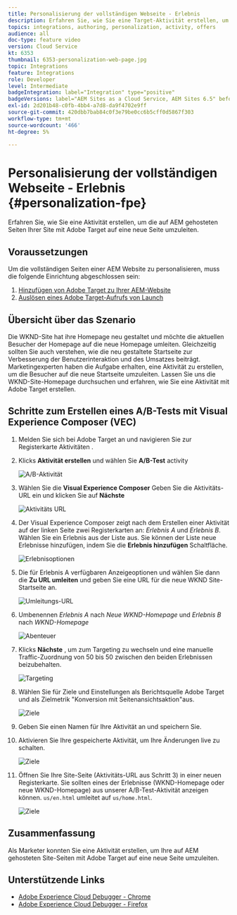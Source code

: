 ```yaml
---
title: Personalisierung der vollständigen Webseite - Erlebnis
description: Erfahren Sie, wie Sie eine Target-Aktivität erstellen, um Ihre AEM Webseiten mithilfe von Adobe Target auf neue Seiten umzuleiten.
topics: integrations, authoring, personalization, activity, offers
audience: all
doc-type: feature video
version: Cloud Service
kt: 6353
thumbnail: 6353-personalization-web-page.jpg
topic: Integrations
feature: Integrations
role: Developer
level: Intermediate
badgeIntegration: label="Integration" type="positive"
badgeVersions: label="AEM Sites as a Cloud Service, AEM Sites 6.5" before-title="false"
exl-id: 2d201b48-c0fb-4bb4-a7d8-da9f4702e9ff
source-git-commit: 420dbb7bab84c0f3e79be0cc6b5cff0d5867f303
workflow-type: tm+mt
source-wordcount: '466'
ht-degree: 5%

---
```


# Personalisierung der vollständigen Webseite - Erlebnis {#personalization-fpe}

Erfahren Sie, wie Sie eine Aktivität erstellen, um die auf AEM gehosteten Seiten Ihrer Site mit Adobe Target auf eine neue Seite umzuleiten.

## Voraussetzungen

Um die vollständigen Seiten einer AEM Website zu personalisieren, muss die folgende Einrichtung abgeschlossen sein:

1. [Hinzufügen von Adobe Target zu Ihrer AEM-Website](./add-target-launch-extension.md)
1. [Auslösen eines Adobe Target-Aufrufs von Launch](./load-and-fire-target.md)

## Übersicht über das Szenario

Die WKND-Site hat ihre Homepage neu gestaltet und möchte die aktuellen Besucher der Homepage auf die neue Homepage umleiten. Gleichzeitig sollten Sie auch verstehen, wie die neu gestaltete Startseite zur Verbesserung der Benutzerinteraktion und des Umsatzes beiträgt. Marketingexperten haben die Aufgabe erhalten, eine Aktivität zu erstellen, um die Besucher auf die neue Startseite umzuleiten. Lassen Sie uns die WKND-Site-Homepage durchsuchen und erfahren, wie Sie eine Aktivität mit Adobe Target erstellen.

## Schritte zum Erstellen eines A/B-Tests mit Visual Experience Composer (VEC)

1. Melden Sie sich bei Adobe Target an und navigieren Sie zur Registerkarte Aktivitäten .
1. Klicks **Aktivität erstellen** und wählen Sie **A/B-Test** activity

   ![A/B-Aktivität](assets/ab-target-activity.png)

1. Wählen Sie die **Visual Experience Composer** Geben Sie die Aktivitäts-URL ein und klicken Sie auf **Nächste**

   ![Aktivitäts URL](assets/ab-test-url.png)

1. Der Visual Experience Composer zeigt nach dem Erstellen einer Aktivität auf der linken Seite zwei Registerkarten an: *Erlebnis A* und *Erlebnis B*. Wählen Sie ein Erlebnis aus der Liste aus. Sie können der Liste neue Erlebnisse hinzufügen, indem Sie die **Erlebnis hinzufügen** Schaltfläche.

   ![Erlebnisoptionen](assets/experience-options.png)

1. Die für Erlebnis A verfügbaren Anzeigeoptionen und wählen Sie dann die **Zu URL umleiten** und geben Sie eine URL für die neue WKND Site-Startseite an.

   ![Umleitungs-URL](assets/redirect-url.png)

1. Umbenennen *Erlebnis A* nach *Neue WKND-Homepage* und *Erlebnis B* nach *WKND-Homepage*

   ![Abenteuer](assets/new-experiences.png)

1. Klicks **Nächste** , um zum Targeting zu wechseln und eine manuelle Traffic-Zuordnung von 50 bis 50 zwischen den beiden Erlebnissen beizubehalten.

   ![Targeting](assets/targeting.png)

1. Wählen Sie für Ziele und Einstellungen als Berichtsquelle Adobe Target und als Zielmetrik &quot;Konversion mit Seitenansichtsaktion&quot;aus.

   ![Ziele](assets/goals.png)

1. Geben Sie einen Namen für Ihre Aktivität an und speichern Sie.
1. Aktivieren Sie Ihre gespeicherte Aktivität, um Ihre Änderungen live zu schalten.

   ![Ziele](assets/activate.png)

1. Öffnen Sie Ihre Site-Seite (Aktivitäts-URL aus Schritt 3) in einer neuen Registerkarte. Sie sollten eines der Erlebnisse (WKND-Homepage oder neue WKND-Homepage) aus unserer A/B-Test-Aktivität anzeigen können. `us/en.html` umleitet auf `us/home.html`.

   ![Ziele](assets/redirect-test.png)

## Zusammenfassung

Als Marketer konnten Sie eine Aktivität erstellen, um Ihre auf AEM gehosteten Site-Seiten mit Adobe Target auf eine neue Seite umzuleiten.

## Unterstützende Links

* [Adobe Experience Cloud Debugger - Chrome](https://chrome.google.com/webstore/detail/adobe-experience-platform/bfnnokhpnncpkdmbokanobigaccjkpob)
* [Adobe Experience Cloud Debugger - Firefox](https://addons.mozilla.org/en-US/firefox/addon/adobe-experience-platform-dbg/)
